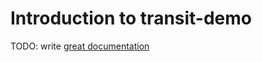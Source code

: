 # Introduction to transit-demo

TODO: write [great documentation](http://jacobian.org/writing/what-to-write/)
